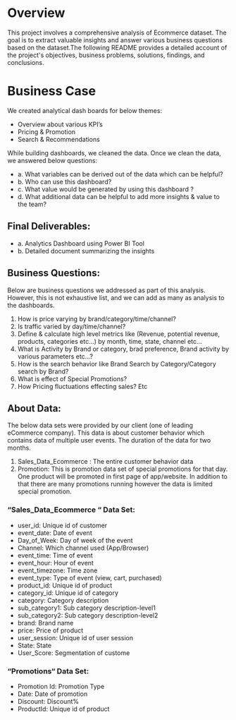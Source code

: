 # Overview

This project involves a comprehensive analysis of Ecommerce dataset. The goal is to extract valuable insights and answer various business questions based on the dataset.The following README provides a detailed account of the project's objectives, business problems, solutions, findings, and conclusions.

# Business Case
We created analytical dash boards for below themes:
- Overview about various KPI’s
- Pricing & Promotion
- Search & Recommendations 

While building dashboards, we cleaned the data. Once we clean the data, we answered below questions:

- a. What variables can be derived out of the data which can be helpful?
- b. Who can use this dashboard?
- c. What value would be generated by using this dashboard ?
- d. What additional data can be helpful to add more insights & value to the team?

## Final Deliverables:
- a. Analytics Dashboard using Power BI Tool
- b. Detailed document summarizing the insights 


## Business Questions:

Below are business questions we addressed as part of this analysis. However, this is not exhaustive list, and we can add as many as analysis 
to the dashboards.
1. How is price varying by brand/category/time/channel?
2. Is traffic varied by day/time/channel?
3. Define & calculate high level metrics like (Revenue, potential revenue, products, categories etc…) by month, time, state, channel etc…
4. What is Activity by Brand or category, brad preference, Brand activity by various parameters etc...?
5. How is the search behavior like Brand Search by Category/Category search by Brand?
6. What is effect of Special Promotions?
7. How Pricing fluctuations effecting sales?
Etc



## About Data:
The below data sets were provided by our client (one of leading eCommerce company). This data is about customer behavior which contains data of 
multiple user events. The duration of the data for two months.
1. Sales_Data_Ecommerce : The entire customer behavior data 
2. Promotion: This is promotion data set of special promotions for that day. One product will be promoted in first page of app/website. In addition to that 
there are many promotions running however the data is limited special promotion.

### “Sales_Data_Ecommerce “ Data Set:
- user_id: Unique id of customer
- event_date: Date of event
- Day_of_Week: Day of week of the event
- Channel: Which channel used (App/Browser)
- event_time: Time of event
- event_hour: Hour of event
- event_timezone: Time zone
- event_type: Type of event (view, cart, purchased)
- product_id: Unique id of product
- category_id: Unique id of category
- category: Category description
- sub_category1: Sub category description-level1
- sub_category2: Sub category description-level2
- brand: Brand name
- price: Price of product
- user_session: Unique id of user session
- State: State
- User_Score: Segmentation of custome

### “Promotions“ Data Set:
- Promotion Id: Promotion Type
- Date: Date of promotion
- Discount: Discount%
- ProductId: Unique id of product
